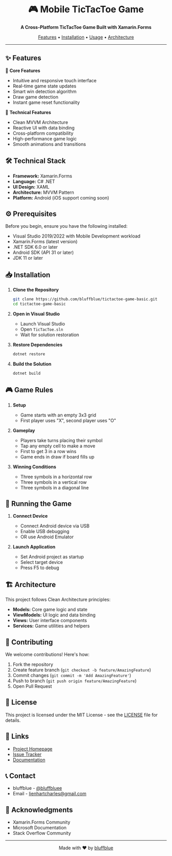 <div align="center">
  <h1>🎮 Mobile TicTacToe Game</h1>
  <p>
    <strong>A Cross-Platform TicTacToe Game Built with Xamarin.Forms</strong>
  </p>
  <p>
    <a href="#features">Features</a> •
    <a href="#installation">Installation</a> •
    <a href="#usage">Usage</a> •
    <a href="#architecture">Architecture</a>
  </p>
</div>

---

## ✨ Features

🎯 **Core Features**
- Intuitive and responsive touch interface
- Real-time game state updates
- Smart win detection algorithm
- Draw game detection
- Instant game reset functionality

🎨 **Technical Features**
- Clean MVVM Architecture
- Reactive UI with data binding
- Cross-platform compatibility
- High-performance game logic
- Smooth animations and transitions

## 🛠️ Technical Stack

- **Framework:** Xamarin.Forms
- **Language:** C# .NET
- **UI Design:** XAML
- **Architecture:** MVVM Pattern
- **Platform:** Android (iOS support coming soon)

## ⚙️ Prerequisites

Before you begin, ensure you have the following installed:
- Visual Studio 2019/2022 with Mobile Development workload
- Xamarin.Forms (latest version)
- .NET SDK 6.0 or later
- Android SDK (API 31 or later)
- JDK 11 or later

## 📥 Installation

1. **Clone the Repository**
   ```bash
   git clone https://github.com/bluffblue/tictactoe-game-basic.git
   cd tictactoe-game-basic
   ```

2. **Open in Visual Studio**
   - Launch Visual Studio
   - Open `TicTacToe.sln`
   - Wait for solution restoration

3. **Restore Dependencies**
   ```bash
   dotnet restore
   ```

4. **Build the Solution**
   ```bash
   dotnet build
   ```

## 🎮 Game Rules

1. **Setup**
   - Game starts with an empty 3x3 grid
   - First player uses "X", second player uses "O"

2. **Gameplay**
   - Players take turns placing their symbol
   - Tap any empty cell to make a move
   - First to get 3 in a row wins
   - Game ends in draw if board fills up

3. **Winning Conditions**
   - Three symbols in a horizontal row
   - Three symbols in a vertical row
   - Three symbols in a diagonal line

## 🚀 Running the Game

1. **Connect Device**
   - Connect Android device via USB
   - Enable USB debugging
   - OR use Android Emulator

2. **Launch Application**
   - Set Android project as startup
   - Select target device
   - Press F5 to debug

## 🏗️ Architecture

This project follows Clean Architecture principles:

- **Models:** Core game logic and state
- **ViewModels:** UI logic and data binding
- **Views:** User interface components
- **Services:** Game utilities and helpers

## 🤝 Contributing

We welcome contributions! Here's how:

1. Fork the repository
2. Create feature branch (`git checkout -b feature/AmazingFeature`)
3. Commit changes (`git commit -m 'Add AmazingFeature'`)
4. Push to branch (`git push origin feature/AmazingFeature`)
5. Open Pull Request

## 📝 License

This project is licensed under the MIT License - see the [LICENSE](LICENSE) file for details.

## 🔗 Links

- [Project Homepage](https://github.com/bluffblue/tictactoe-game-basic)
- [Issue Tracker](https://github.com/bluffblue/tictactoe-game-basic/issues)
- [Documentation](https://github.com/bluffblue/tictactoe-game-basic/wiki)

## 📞 Contact

- bluffblue - [@bluffbluee](https://x.com/bluffbluee)
- Email - lienhartcharles@gmail.com

## 🙏 Acknowledgments

- Xamarin.Forms Community
- Microsoft Documentation
- Stack Overflow Community

---

<div align="center">
  Made with ❤️ by <a href="https://github.com/bluffblue">bluffblue</a>
</div>
